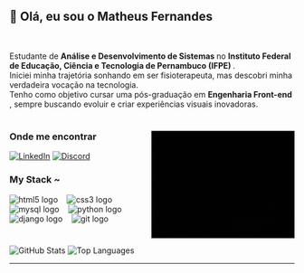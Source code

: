 <h2>👋 Olá, eu sou o Matheus Fernandes</h2><br>

<p>
Estudante de <strong> Análise e Desenvolvimento de Sistemas </strong> no <strong> Instituto Federal de Educação, Ciência e Tecnologia de Pernambuco (IFPE) </strong>. <br>
Iniciei minha trajetória sonhando em ser fisioterapeuta, mas descobri minha verdadeira vocação na tecnologia. <br>
Tenho como objetivo cursar uma pós-graduação em <strong> Engenharia Front-end </strong>, sempre buscando evoluir e criar experiências visuais inovadoras.
</p>

#

<img align="right" alt="" height="190px" src="./imagem/esperandocorrespondencia.gif">

<h3 align="left"> Onde me encontrar </h3>

[![LinkedIn](https://img.shields.io/badge/-LinkedIn-000?style=for-the-badge&logo=linkedin&logoColor=FF00F6&color:FFF)](https://www.linkedin.com/in/matheusdesouzafernandes/)
[![Discord](https://img.shields.io/badge/-Discord-000?style=for-the-badge&logo=Discord&logoColor=FF00F6&color:FFF)](https://discordapp.com/users/mfernandes//)

<h3 align="left">My Stack ~</h3>

<div align="left">
  <img src="https://cdn.jsdelivr.net/gh/devicons/devicon/icons/html5/html5-original.svg" height="25" alt="html5 logo" />
  <img width="8" />
  <img src="https://cdn.jsdelivr.net/gh/devicons/devicon/icons/css3/css3-original.svg" height="25" alt="css3 logo" />
  <img width="8" />
  <img src="https://cdn.jsdelivr.net/gh/devicons/devicon/icons/mysql/mysql-original.svg" height="25" alt="mysql logo" />
  <img width="8" />
  <img src="https://cdn.jsdelivr.net/gh/devicons/devicon/icons/python/python-original.svg" height="25" alt="python logo" />
  <img width="8" />
  <img src="https://cdn.jsdelivr.net/gh/devicons/devicon/icons/django/django-plain.svg" height="25" alt="django logo" />
  <img width="8" />
  <img src="https://cdn.jsdelivr.net/gh/devicons/devicon/icons/git/git-original.svg" height="25" alt="git logo" />
  <img width="8" />
</div>


#
<p>
<img src="https://github-readme-stats.vercel.app/api?username=matheus-fernandes-dev&show_icons=true&theme=midnight-purple" alt="GitHub Stats" />
<img src="https://github-readme-stats.vercel.app/api/top-langs/?username=matheus-fernandes-dev&layout=compact&theme=midnight-purple" alt="Top Languages" />
</p>

---

